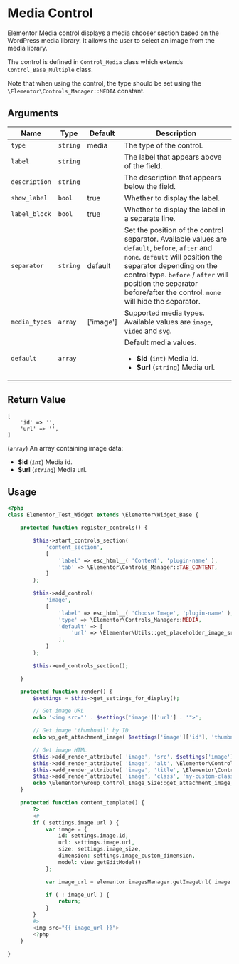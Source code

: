 # Media Control

Elementor Media control displays a media chooser section based on the WordPress media library. It allows the user to select an image from the media library.

The control is defined in `Control_Media` class which extends `Control_Base_Multiple` class.

Note that when using the control, the type should be set using the `\Elementor\Controls_Manager::MEDIA` constant.

## Arguments

<table>
	<thead>
		<tr>
			<th>Name</th>
			<th>Type</th>
			<th>Default</th>
			<th>Description</th>
		</tr>
	</thead>
	<tbody>
		<tr>
			<td><code>type</code></td>
			<td><code>string</code></td>
			<td>media</td>
			<td>The type of the control.</td>
		</tr>
		<tr>
			<td><code>label</code></td>
			<td><code>string</code></td>
			<td></td>
			<td>The label that appears above of the field.</td>
		</tr>
		<tr>
			<td><code>description</code></td>
			<td><code>string</code></td>
			<td></td>
			<td>The description that appears below the field.</td>
		</tr>
		<tr>
			<td><code>show_label</code></td>
			<td><code>bool</code></td>
			<td>true</td>
			<td>Whether to display the label.</td>
		</tr>
		<tr>
			<td><code>label_block</code></td>
			<td><code>bool</code></td>
			<td>true</td>
			<td>Whether to display the label in a separate line.</td>
		</tr>
		<tr>
			<td><code>separator</code></td>
			<td><code>string</code></td>
			<td>default</td>
			<td>Set the position of the control separator. Available values are <code>default</code>, <code>before</code>, <code>after</code> and <code>none</code>. <code>default</code> will position the separator depending on the control type. <code>before</code> / <code>after</code> will position the separator before/after the control. <code>none</code> will hide the separator.</td>
		</tr>
		<tr>
			<td><code>media_types</code></td>
			<td><code>array</code></td>
			<td>['image']</td>
			<td>Supported media types. Available values are <code>image</code>, <code>video</code> and <code>svg</code>.</td>
		</tr>
		<tr>
			<td><code>default</code></td>
			<td><code>array</code></td>
			<td></td>
			<td>
				Default media values.
				<ul>
					<li><strong>$id</strong> (<code>int</code>) Media id.</li>
					<li><strong>$url</strong> (<code>string</code>) Media url.</li>
				</ul>
			</td>
		</tr>
	</tbody>
</table>

## Return Value

```
[
	'id' => '',
	'url' => '',
]
```

(_`array`_) An array containing image data:

* **$id** (_`int`_) Media id.
* **$url** (_`string`_) Media url.

## Usage

```php {14-23,32-33,35-36,38-43,48-65}
<?php
class Elementor_Test_Widget extends \Elementor\Widget_Base {

	protected function register_controls() {

		$this->start_controls_section(
			'content_section',
			[
				'label' => esc_html__( 'Content', 'plugin-name' ),
				'tab' => \Elementor\Controls_Manager::TAB_CONTENT,
			]
		);

		$this->add_control(
			'image',
			[
				'label' => esc_html__( 'Choose Image', 'plugin-name' ),
				'type' => \Elementor\Controls_Manager::MEDIA,
				'default' => [
					'url' => \Elementor\Utils::get_placeholder_image_src(),
				],
			]
		);

		$this->end_controls_section();

	}

	protected function render() {
		$settings = $this->get_settings_for_display();

		// Get image URL
		echo '<img src="' . $settings['image']['url'] . '">';

		// Get image 'thumbnail' by ID
		echo wp_get_attachment_image( $settings['image']['id'], 'thumbnail' );

		// Get image HTML
		$this->add_render_attribute( 'image', 'src', $settings['image']['url'] );
		$this->add_render_attribute( 'image', 'alt', \Elementor\Control_Media::get_image_alt( $settings['image'] ) );
		$this->add_render_attribute( 'image', 'title', \Elementor\Control_Media::get_image_title( $settings['image'] ) );
		$this->add_render_attribute( 'image', 'class', 'my-custom-class' );
		echo \Elementor\Group_Control_Image_Size::get_attachment_image_html( $settings, 'thumbnail', 'image' );
	}

	protected function content_template() {
		?>
		<#
		if ( settings.image.url ) {
			var image = {
				id: settings.image.id,
				url: settings.image.url,
				size: settings.image_size,
				dimension: settings.image_custom_dimension,
				model: view.getEditModel()
			};

			var image_url = elementor.imagesManager.getImageUrl( image );

			if ( ! image_url ) {
				return;
			}
		}
		#>
		<img src="{{ image_url }}">
		<?php
	}

}
```

